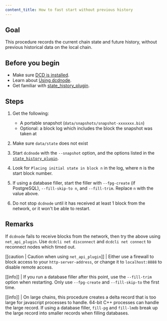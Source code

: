 ```yaml
---
content_title: How to fast start without previous history
---
```


## Goal

This procedure records the current chain state and future history, without previous historical data on the local chain.

## Before you begin

* Make sure [DCD is installed](../../../00_install/index.md).
* Learn about [Using dcdnode](../../02_usage/index.md).
* Get familiar with [state_history_plugin](../../03_plugins/state_history_plugin/index.md).

## Steps

1. Get the following:
   * A portable snapshot (`data/snapshots/snapshot-xxxxxxx.bin`)
   * Optional: a block log which includes the block the snapshot was taken at

2. Make sure `data/state` does not exist

3. Start `dcdnode` with the `--snapshot` option, and the options listed in the [`state_history_plugin`](#index.md).

4. Look for `Placing initial state in block n` in the log, where n is the start block number.

5. If using a database filler, start the filler with `--fpg-create` (if PostgreSQL), `--fill-skip-to n`, and `--fill-trim`. Replace `n` with the value above.

6. Do not stop `dcdnode` until it has received at least 1 block from the network, or it won't be able to restart.

## Remarks

If `dcdnode` fails to receive blocks from the network, then try the above using `net_api_plugin`. Use `dcdcli net disconnect` and `dcdcli net connect` to reconnect nodes which timed out.

[[caution | Caution when using `net_api_plugin`]]
| Either use a firewall to block access to your `http-server-address`, or change it to `localhost:8888` to disable remote access.

[[info]]
| If you run a database filler after this point, use the `--fill-trim` option when restarting. Only use `--fpg-create` and `--fill-skip-to` the first time.

[[info]]
| On large chains, this procedure creates a delta record that is too large for javascript processes to handle. 64-bit C++ processes can handle the large record. If using a database filler, `fill-pg` and `fill-lmdb` break up the large record into smaller records when filling databases.
